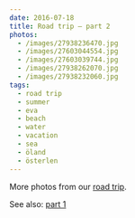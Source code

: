 ```yaml
---
date: 2016-07-18
title: Road trip – part 2
photos:
  - /images/27938236470.jpg
  - /images/27603044554.jpg
  - /images/27603039744.jpg
  - /images/27938262070.jpg
  - /images/27938232060.jpg
tags:
  - road trip
  - summer
  - eva
  - beach
  - water
  - vacation
  - sea
  - öland
  - österlen
---
```


More photos from our [road trip](/2016-07-12-road-trip/).

See also: [part 1](/2016-07-12-road-trip/)
